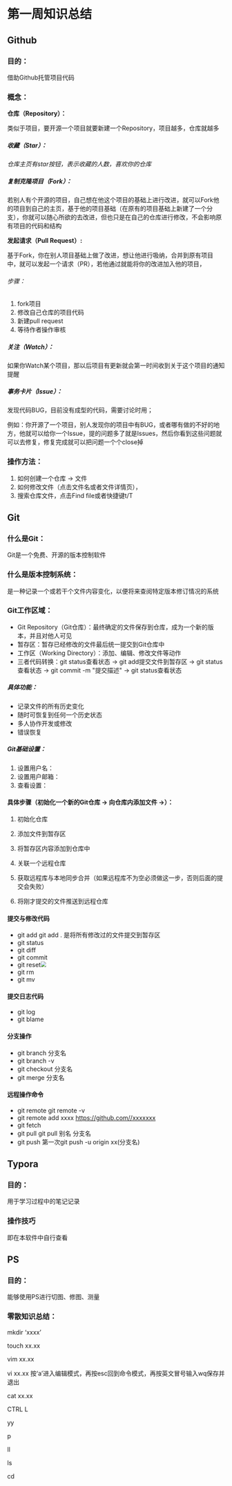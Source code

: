 # 第一周知识总结

## Github

### 目的：

借助Github托管项目代码

### 概念：

**仓库（Repository）：**

类似于项目，要开源一个项目就要新建一个Repository，项目越多，仓库就越多<!--开源：开放源代码/源代码公开，一种软件发布模式-->

##### **收藏**（Star）：

*仓库主页有star按钮，表示收藏的人数，喜欢你的仓库*

##### 复制克隆项目（Fork）：

若别人有个开源的项目，自己想在他这个项目的基础上进行改进，就可以Fork他的项目到自己的主页，基于他的项目基础（在原有的项目基础上新建了一个分支），你就可以随心所欲的去改进，但也只是在自己的仓库进行修改，不会影响原有项目的代码和结构

**发起请求（Pull Request）:**

基于Fork，你在别人项目基础上做了改进，想让他进行吸纳，合并到原有项目中，就可以发起一个请求（PR），若他通过就能将你的改进加入他的项目，

###### 步骤：

1. fork项目
2. 修改自己仓库的项目代码
3. 新建pull request
4. 等待作者操作审核

##### **关注（Watch）：**

如果你Watch某个项目，那以后项目有更新就会第一时间收到关于这个项目的通知提醒

##### 事务卡片（Issue）：

发现代码BUG，目前没有成型的代码，需要讨论时用；

例如：你开源了一个项目，别人发现你的项目中有BUG，或者哪有做的不好的地方，他就可以给你一个Issue，提的问题多了就是Issues，然后你看到这些问题就可以去修复，修复完成就可以把问题一个个close掉

### 操作方法：

1. 如何创建一个仓库 -> 文件
2. 如何修改文件（点击文件名或者文件详情页），<!--提交文件commits-->
3. 搜索仓库文件，点击Find file或者快捷键t/T

## Git

### 什么是Git：

Git是一个免费、开源的版本控制软件

### 什么是版本控制系统：

是一种记录一个或若干个文件内容变化，以便将来查阅特定版本修订情况的系统

### Git工作区域：

- Git Repository（Git仓库）：最终确定的文件保存到仓库，成为一个新的版本，并且对他人可见
- 暂存区：暂存已经修改的文件最后统一提交到Git仓库中
- 工作区（Working Directory）：添加、编辑、修改文件等动作
- 三者代码转换：git status查看状态 -> git add提交文件到暂存区 -> git status查看状态 -> git commit -m "提交描述" -> git status查看状态

##### 具体功能：

- 记录文件的所有历史变化
- 随时可恢复到任何一个历史状态
- 多人协作开发或修改
- 错误恢复

##### Git基础设置：

1. 设置用户名：<!--git config --global user.name 'Glory-God'-->
2. 设置用户邮箱：<!--git config --global user.email 'jackjonestan@foxmail.com'-->
3. 查看设置：<!--git config --list-->

#### 具体步骤（初始化一个新的Git仓库 -> 向仓库内添加文件 ->）：

1. 初始化仓库 <!--git init-->

2. 添加文件到暂存区 <!--git add-->

3. 将暂存区内容添加到仓库中 <!--git commit-->

4. 关联一个远程仓库 <!--git remote add origin https://github.com/*******************-->

5. 获取远程库与本地同步合并（如果远程库不为空必须做这一步，否则后面的提交会失败） <!--git pull --rebase origin master-->

6. 将刚才提交的文件推送到远程仓库 <!--git push -u origin master-->

   

#### 提交与修改代码

- git add <!--添加文件到仓库--> git add . 是将所有修改过的文件提交到暂存区
- git status <!--查看仓库当前状态，显示有变更的文件-->
- git diff <!--比较文件的不同，即暂存区和工作区的差异-->
- git commit <!--提交暂存区到本地仓库-->
- git reset<!--回退版本--><img src="D:\前端学习\4428238-fcad08ebe26933a6.png" style="zoom: 80%;" /> 
- git rm <!--删除工作区文件-->
- git mv <!--移动或重命名工作区文件-->

#### 提交日志代码

- git log <!--查看历史提交记录-->
- git blame <file> <!--以列表形式查看指定文件的历史修改记录-->

#### 分支操作

- git branch 分支名 <!--创建分支-->
- git branch -v <!--查看分支-->
- git checkout 分支名 <!--切换分支-->
- git merge 分支名 <!--把指定分支合并到当前分支上-->

#### 远程操作命令

- git remote <!--远程仓库操作--> git remote -v <!--查看所有别名-->
- git remote add xxxx https://github.com//xxxxxxx <!--新建别名（建议和本地库别名相同）-->
- git fetch <!--从远程获取代码库-->
- git pull <!--下载远程代码并合并--> git pull 别名 分支名
- git push <!--上传远程代码并合并-->第一次git push -u origin xx(分支名)



## Typora

### 目的：

用于学习过程中的笔记记录

### 操作技巧

即在本软件中自行查看

## PS

### 目的：<!--对图片格式属性的掌握才能更好利用PS进行切图-->

能够使用PS进行切图、修图、测量

### 零散知识总结：

mkdir ‘xxxx’ <!--创建文件夹-->

touch xx.xx  <!--创建文件（直接创建好，不打开）-->

vim xx.xx <!--vi xx.xx也可以，只是vim更高级-->

vi xx.xx <!--编辑文件-->   按‘a’进入编辑模式，再按esc回到命令模式，再按英文冒号输入wq保存并退出

cat xx.xx <!--查看文件-->

CTRL L <!--git控制台清屏-->

yy <!--复制-->

p <!--粘贴-->

ll <!--罗列出当前文件或目录的详细信息，含有时间、读写权限、大小、时间等信息 ，像Windows显示的详细信息。ll是“ls -l"的别名。相当于Windows里的快捷方式。可以理解为ll和ls -l的功能是相同的.ll是ls -l的别名-->

ls <!--仅罗列出当前文件名或目录名 就像Windows里的文件列表。-->

cd <!--进入下一个文件夹-->











